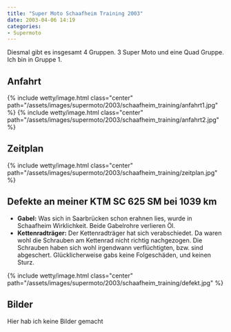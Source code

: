 ```yaml
---
title: "Super Moto Schaafheim Training 2003"
date: 2003-04-06 14:19
categories: 
- Supermoto
---
```

Diesmal gibt es insgesamt 4 Gruppen. 3 Super Moto und eine Quad Gruppe. Ich bin in Gruppe 1.

<!--more-->

## Anfahrt
{% include wetty/image.html class="center" path="/assets/images/supermoto/2003/schaafheim_training/anfahrt1.jpg" %}
{% include wetty/image.html class="center" path="/assets/images/supermoto/2003/schaafheim_training/anfahrt2.jpg" %}

## Zeitplan
{% include wetty/image.html class="center" path="/assets/images/supermoto/2003/schaafheim_training/zeitplan.jpg" %}

## Defekte an meiner KTM SC 625 SM bei 1039 km
* **Gabel:** Was sich in Saarbrücken schon erahnen lies, wurde in Schaafheim Wirklichkeit. Beide Gabelrohre verlieren Öl.
* **Kettenradträger:** Der Kettenradträger hat sich verabschiedet. Da waren wohl die Schrauben am Kettenrad nicht richtig nachgezogen. Die Schrauben haben sich wohl irgendwann verflüchtigten, bzw. sind abgeschert. Glücklicherweise gabs keine Folgeschäden, und keinen Sturz.

{% include wetty/image.html class="center" path="/assets/images/supermoto/2003/schaafheim_training/defekt.jpg" %}

## Bilder
Hier hab ich keine Bilder gemacht